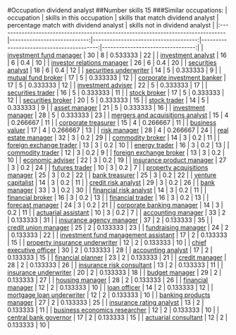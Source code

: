 #Occupation dividend analyst
##Number skills 15
###Similar occupations:
| occupation                                                                      |   skills in this occupation |   skills that match dividend analyst |   percentage match with dividend analyst |   skills not in dividend analyst |
|:--------------------------------------------------------------------------------|----------------------------:|-------------------------------------:|-----------------------------------------:|---------------------------------:|
| [investment fund manager](investment_fund_manager.md)                           |                          30 |                                    8 |                                 0.533333 |                               22 |
| [investment analyst](investment_analyst.md)                                     |                          16 |                                    6 |                                 0.4      |                               10 |
| [investor relations manager](investor_relations_manager.md)                     |                          26 |                                    6 |                                 0.4      |                               20 |
| [securities analyst](securities_analyst.md)                                     |                          18 |                                    6 |                                 0.4      |                               12 |
| [securities underwriter](securities_underwriter.md)                             |                          14 |                                    5 |                                 0.333333 |                                9 |
| [mutual fund broker](mutual_fund_broker.md)                                     |                          17 |                                    5 |                                 0.333333 |                               12 |
| [corporate investment banker](corporate_investment_banker.md)                   |                          17 |                                    5 |                                 0.333333 |                               12 |
| [investment adviser](investment_adviser.md)                                     |                          22 |                                    5 |                                 0.333333 |                               17 |
| [securities trader](securities_trader.md)                                       |                          16 |                                    5 |                                 0.333333 |                               11 |
| [stock broker](stock_broker.md)                                                 |                          17 |                                    5 |                                 0.333333 |                               12 |
| [securities broker](securities_broker.md)                                       |                          20 |                                    5 |                                 0.333333 |                               15 |
| [stock trader](stock_trader.md)                                                 |                          14 |                                    5 |                                 0.333333 |                                9 |
| [asset manager](asset_manager.md)                                               |                          21 |                                    5 |                                 0.333333 |                               16 |
| [investment manager](investment_manager.md)                                     |                          28 |                                    5 |                                 0.333333 |                               23 |
| [mergers and acquisitions analyst](mergers_and_acquisitions_analyst.md)         |                          15 |                                    4 |                                 0.266667 |                               11 |
| [corporate treasurer](corporate_treasurer.md)                                   |                          15 |                                    4 |                                 0.266667 |                               11 |
| [business valuer](business_valuer.md)                                           |                          17 |                                    4 |                                 0.266667 |                               13 |
| [risk manager](risk_manager.md)                                                 |                          28 |                                    4 |                                 0.266667 |                               24 |
| [real estate manager](real_estate_manager.md)                                   |                          32 |                                    3 |                                 0.2      |                               29 |
| [commodity broker](commodity_broker.md)                                         |                          14 |                                    3 |                                 0.2      |                               11 |
| [foreign exchange trader](foreign_exchange_trader.md)                           |                          13 |                                    3 |                                 0.2      |                               10 |
| [energy trader](energy_trader.md)                                               |                          16 |                                    3 |                                 0.2      |                               13 |
| [commodity trader](commodity_trader.md)                                         |                          12 |                                    3 |                                 0.2      |                                9 |
| [foreign exchange broker](foreign_exchange_broker.md)                           |                          13 |                                    3 |                                 0.2      |                               10 |
| [economic adviser](economic_adviser.md)                                         |                          22 |                                    3 |                                 0.2      |                               19 |
| [insurance product manager](insurance_product_manager.md)                       |                          27 |                                    3 |                                 0.2      |                               24 |
| [futures trader](futures_trader.md)                                             |                          10 |                                    3 |                                 0.2      |                                7 |
| [property acquisitions manager](property_acquisitions_manager.md)               |                          25 |                                    3 |                                 0.2      |                               22 |
| [bank treasurer](bank_treasurer.md)                                             |                          25 |                                    3 |                                 0.2      |                               22 |
| [venture capitalist](venture_capitalist.md)                                     |                          14 |                                    3 |                                 0.2      |                               11 |
| [credit risk analyst](credit_risk_analyst.md)                                   |                          29 |                                    3 |                                 0.2      |                               26 |
| [bank manager](bank_manager.md)                                                 |                          33 |                                    3 |                                 0.2      |                               30 |
| [financial risk analyst](financial_risk_analyst.md)                             |                          14 |                                    3 |                                 0.2      |                               11 |
| [financial broker](financial_broker.md)                                         |                          16 |                                    3 |                                 0.2      |                               13 |
| [financial trader](financial_trader.md)                                         |                          16 |                                    3 |                                 0.2      |                               13 |
| [forecast manager](forecast_manager.md)                                         |                          24 |                                    3 |                                 0.2      |                               21 |
| [corporate banking manager](corporate_banking_manager.md)                       |                          14 |                                    3 |                                 0.2      |                               11 |
| [actuarial assistant](actuarial_assistant.md)                                   |                          10 |                                    3 |                                 0.2      |                                7 |
| [accounting manager](accounting_manager.md)                                     |                          33 |                                    2 |                                 0.133333 |                               31 |
| [insurance agency manager](insurance_agency_manager.md)                         |                          37 |                                    2 |                                 0.133333 |                               35 |
| [credit union manager](credit_union_manager.md)                                 |                          25 |                                    2 |                                 0.133333 |                               23 |
| [fundraising manager](fundraising_manager.md)                                   |                          24 |                                    2 |                                 0.133333 |                               22 |
| [investment fund management assistant](investment_fund_management_assistant.md) |                          17 |                                    2 |                                 0.133333 |                               15 |
| [property insurance underwriter](property_insurance_underwriter.md)             |                          12 |                                    2 |                                 0.133333 |                               10 |
| [chief executive officer](chief_executive_officer.md)                           |                          30 |                                    2 |                                 0.133333 |                               28 |
| [accounting analyst](accounting_analyst.md)                                     |                          17 |                                    2 |                                 0.133333 |                               15 |
| [financial planner](financial_planner.md)                                       |                          23 |                                    2 |                                 0.133333 |                               21 |
| [credit manager](credit_manager.md)                                             |                          28 |                                    2 |                                 0.133333 |                               26 |
| [insurance risk consultant](insurance_risk_consultant.md)                       |                          13 |                                    2 |                                 0.133333 |                               11 |
| [insurance underwriter](insurance_underwriter.md)                               |                          20 |                                    2 |                                 0.133333 |                               18 |
| [budget manager](budget_manager.md)                                             |                          29 |                                    2 |                                 0.133333 |                               27 |
| [housing manager](housing_manager.md)                                           |                          28 |                                    2 |                                 0.133333 |                               26 |
| [financial manager](financial_manager.md)                                       |                          12 |                                    2 |                                 0.133333 |                               10 |
| [loan officer](loan_officer.md)                                                 |                          14 |                                    2 |                                 0.133333 |                               12 |
| [mortgage loan underwriter](mortgage_loan_underwriter.md)                       |                          12 |                                    2 |                                 0.133333 |                               10 |
| [banking products manager](banking_products_manager.md)                         |                          27 |                                    2 |                                 0.133333 |                               25 |
| [insurance rating analyst](insurance_rating_analyst.md)                         |                          13 |                                    2 |                                 0.133333 |                               11 |
| [business economics researcher](business_economics_researcher.md)               |                          12 |                                    2 |                                 0.133333 |                               10 |
| [central bank governor](central_bank_governor.md)                               |                          17 |                                    2 |                                 0.133333 |                               15 |
| [actuarial consultant](actuarial_consultant.md)                                 |                          12 |                                    2 |                                 0.133333 |                               10 |
